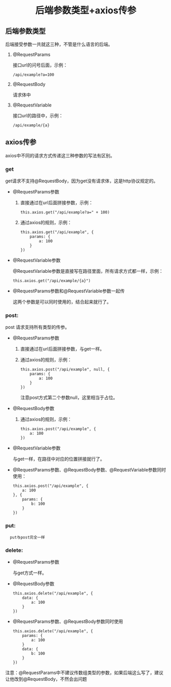<h1 align=center>后端参数类型+axios传参</h1>

## 后端参数类型

  后端接受参数一共就这三种，不管是什么语言的后端。
  
  1. @RequestParams
  
     接口url的问号后面，示例：
        
         /api/example?a=100
     
  2. @RequestBody
  
     请求体中
  
  3. @RequestVariable
  
     接口url的路径中，示例：
  
         /api/example/{a}

## axios传参

   axios中不同的请求方式传递这三种参数的写法有区别。
   
### get
   
  get请求不支持@RequestBody，因为get没有请求体，这是http协议规定的。
  
  + @RequestParams参数
  
    1. 直接通过在url后面拼接参数，示例：
        
           this.axios.get("/api/example?a=" + 100)

    2. 通过axios的规则，示例：
    
           this.axios.get("/api/example", {
               params: {
                   a: 100
               }
           })
    
  + @RequestVariable参数
  
    @RequestVariable参数是直接写在路径里面，所有请求方式都一样，示例：
    
        this.axios.get("/api/example/{a}")
            
  + @RequestParams参数和@RequestVariable参数一起传
  
    这两个参数是可以同时使用的，结合起来就行了。
   
### post:
   
  post 请求支持所有类型的传参。
  
  + @RequestParams参数
  
    1. 直接通过在url后面拼接参数，与get一样。
    
    2. 通过axios的规则，示例：
    
           this.axios.post("/api/example", null, {
               params: {
                   a: 100
               }
           })
        
        注意post方式第二个参数null，这里相当于占位。
        
  + @RequestBody参数
  
    1. 通过axios的规则，示例：
    
           this.axios.post("/api/example", {
               a: 100
           })
            
  + @RequestVariable参数
  
    与get一样，在路径中对应的位置拼接就行了。
  
  + @RequestParams参数、@RequestBody参数、@RequestVariable参数同时使用：
  
        this.axios.post("/api/example", {
            a: 100
        }, {
            params: {
                b: 100
            }
        })
            
### put:
   
      put与post完全一样
      
### delete:
   
  + @RequestParams参数
  
    与get方式一样。
  
  + @RequestBody参数
  
        this.axios.delete("/api/example", {
            data: {
                a: 100
            }
        })

  + @RequestParams参数、@RequestBody参数同时使用
  
        this.axios.delete("/api/example", {
            params: {
                a: 100
            }
            data: {
                b: 100
            }
        })
            
注意：@RequestParams中不建议传数组类型的参数，如果后端这么写了，建议让他改到@RequestBody，不然会出问题
